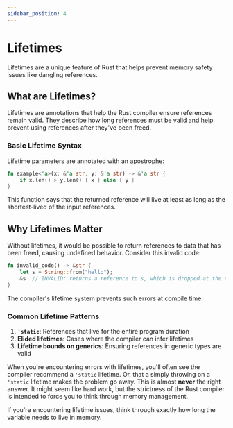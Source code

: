 ```yaml
---
sidebar_position: 4
---
```


# Lifetimes

Lifetimes are a unique feature of Rust that helps prevent memory safety issues like dangling references.

## What are Lifetimes?

Lifetimes are annotations that help the Rust compiler ensure references remain valid. They describe how long references must be valid and help prevent using references after they've been freed.

### Basic Lifetime Syntax

Lifetime parameters are annotated with an apostrophe:

```rust showLineNumbers
fn example<'a>(x: &'a str, y: &'a str) -> &'a str {
    if x.len() > y.len() { x } else { y }
}
```

This function says that the returned reference will live at least as long as the shortest-lived of the input references.

## Why Lifetimes Matter

Without lifetimes, it would be possible to return references to data that has been freed, causing undefined behavior. Consider this invalid code:

```rust showLineNumbers
fn invalid_code() -> &str {
    let s = String::from("hello");
    &s  // INVALID: returns a reference to s, which is dropped at the end of the function
}
```

The compiler's lifetime system prevents such errors at compile time.

### Common Lifetime Patterns

1. **`'static`**: References that live for the entire program duration
2. **Elided lifetimes**: Cases where the compiler can infer lifetimes
3. **Lifetime bounds on generics**: Ensuring references in generic types are valid

When you're encountering errors with lifetimes, you'll often see the compiler recommend a `'static` lifetime. Or, that a simply throwing on a `'static` lifetime makes the problem go away. This is almost **never** the right answer. It might seem like hard work, but the strictness of the Rust compiler is intended to force you to think through memory management.

If you're encountering lifetime issues, think through exactly how long the variable needs to live in memory.
